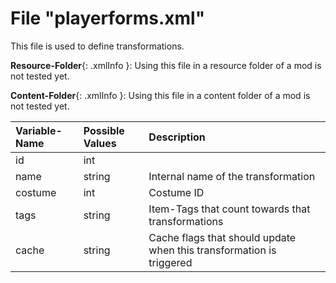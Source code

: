 # File "playerforms.xml"
This file is used to define transformations.

**Resource-Folder**{: .xmlInfo }: Using this file in a resource folder of a mod is not tested yet.

**Content-Folder**{: .xmlInfo }: Using this file in a content folder of a mod is not tested yet.


| Variable-Name | Possible Values | Description |
|:--|:--|:--|
| id | int ||
| name | string | Internal name of the transformation |
| costume | int | Costume ID |
| tags | string | Item-Tags that count towards that transformations |
| cache | string | Cache flags that should update when this transformation is triggered |
